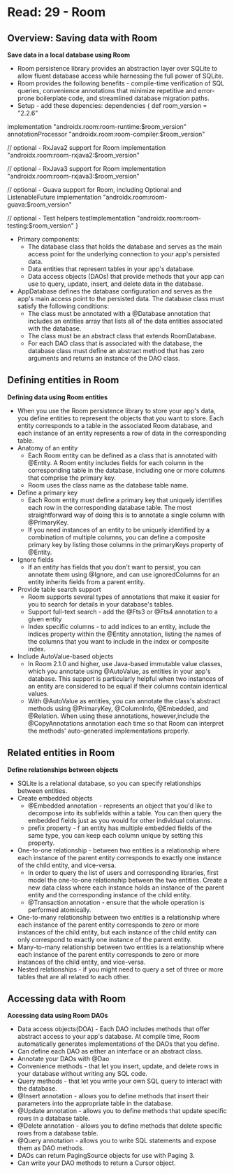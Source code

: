 # Read: 29 - Room

## Overview: Saving data with Room

**Save data in a local database using Room**
  * Room persistence library provides an abstraction layer over SQLite to allow fluent database access while harnessing the full power of SQLite. 
  * Room provides the following benefits - compile-time verification of SQL queries, convenience annotations that minimize repetitive and error-prone boilerplate code, and streamlined database migration paths.
  * Setup - add these depencies: 
  dependencies {
  def room_version = "2.2.6"

  implementation "androidx.room:room-runtime:$room_version"
  annotationProcessor "androidx.room:room-compiler:$room_version"

  // optional - RxJava2 support for Room
  implementation "androidx.room:room-rxjava2:$room_version"

  // optional - RxJava3 support for Room
  implementation "androidx.room:room-rxjava3:$room_version"

  // optional - Guava support for Room, including Optional and ListenableFuture
  implementation "androidx.room:room-guava:$room_version"

  // optional - Test helpers
  testImplementation "androidx.room:room-testing:$room_version"
}

* Primary components:
  - The database class that holds the database and serves as the main access point for the underlying connection to your app's persisted data.
  - Data entities that represent tables in your app's database.
  - Data access objects (DAOs) that provide methods that your app can use to query, update, insert, and delete data in the database.
* AppDatabase defines the database configuration and serves as the app's main access point to the persisted data. The database class must satisfy the following conditions:
  - The class must be annotated with a @Database annotation that includes an entities array that lists all of the data entities associated with the database.
  - The class must be an abstract class that extends RoomDatabase.
  - For each DAO class that is associated with the database, the database class must define an abstract method that has zero arguments and returns an instance of the DAO class.

## Defining entities in Room
**Defining data using Room entities**
  * When you use the Room persistence library to store your app's data, you define entities to represent the objects that you want to store. Each entity corresponds to a table in the associated Room database, and each instance of an entity represents a row of data in the corresponding table.
  * Anatomy of an entity
    - Each Room entity can be defined as a class that is annotated with @Entity. A Room entity includes fields for each column in the corresponding table in the database, including one or more columns that comprise the primary key.
    - Room uses the class name as the database table name.
  * Define a primary key
    - Each Room entity must define a primary key that uniquely identifies each row in the corresponding database table. The most straightforward way of doing this is to annotate a single column with @PrimaryKey.
    - If you need instances of an entity to be uniquely identified by a combination of multiple columns, you can define a composite primary key by listing those columns in the primaryKeys property of @Entity.
  * Ignore fields
    - If an entity has fields that you don't want to persist, you can annotate them using @Ignore, and can use ignoredColumns for an entity inherits fields from a parent entity.
  * Provide table search support
    - Room supports several types of annotations that make it easier for you to search for details in your database's tables.
    - Support full-text search - add the @Fts3 or @Fts4 annotation to a given entity
    - Index specific columns - to add indices to an entity, include the indices property within the @Entity annotation, listing the names of the columns that you want to include in the index or composite index.
  * Include AutoValue-based objects 
    -  In Room 2.1.0 and higher, use Java-based immutable value classes, which you annotate using @AutoValue, as entities in your app's database. This support is particularly helpful when two instances of an entity are considered to be equal if their columns contain identical values. 
    - With @AutoValue as entities, you can annotate the class's abstract methods using @PrimaryKey, @ColumnInfo, @Embedded, and @Relation. When using these annotations, however,include the @CopyAnnotations annotation each time so that Room can interpret the methods' auto-generated implementations properly.

## Related entities in Room
**Define relationships between objects**
  * SQLite is a relational database, so you can specify relationships between entities. 
  * Create embedded objects 
    - @Embedded annotation - represents an object that you'd like to decompose into its subfields within a table. You can then query the embedded fields just as you would for other individual columns.
    - prefix property - f an entity has multiple embedded fields of the same type, you can keep each column unique by setting this property.
  * One-to-one relationship - between two entities is a relationship where each instance of the parent entity corresponds to exactly one instance of the child entity, and vice-versa.
    - In order to query the list of users and corresponding libraries, first model the one-to-one relationship between the two entities. Create a new data class where each instance holds an instance of the parent entity and the corresponding instance of the child entity.
    -  @Transaction annotation - ensure that the whole operation is performed atomically.
  * One-to-many relationship between two entities is a relationship where each instance of the parent entity corresponds to zero or more instances of the child entity, but each instance of the child entity can only correspond to exactly one instance of the parent entity.
  * Many-to-many relationship between two entities is a relationship where each instance of the parent entity corresponds to zero or more instances of the child entity, and vice-versa.
  * Nested relationships - if you might need to query a set of three or more tables that are all related to each other. 

## Accessing data with Room
**Accessing data using Room DAOs**
  * Data access objects(DOA) - Each DAO includes methods that offer abstract access to your app's database. At compile time, Room automatically generates implementations of the DAOs that you define.
  * Can define each DAO as either an interface or an abstract class.
  * Annotate your DAOs with @Dao
  * Convenience methods - that let you insert, update, and delete rows in your database without writing any SQL code.
  * Query methods - that let you write your own SQL query to interact with the database.
  * @Insert annotation - allows you to define methods that insert their parameters into the appropriate table in the database. 
  * @Update annotation - allows you to define methods that update specific rows in a database table.
  * @Delete annotation - allows you to define methods that delete specific rows from a database table.
  * @Query annotation - allows you to write SQL statements and expose them as DAO methods. 
  * DAOs can return PagingSource objects for use with Paging 3.
  * Can write your DAO methods to return a Cursor object. 